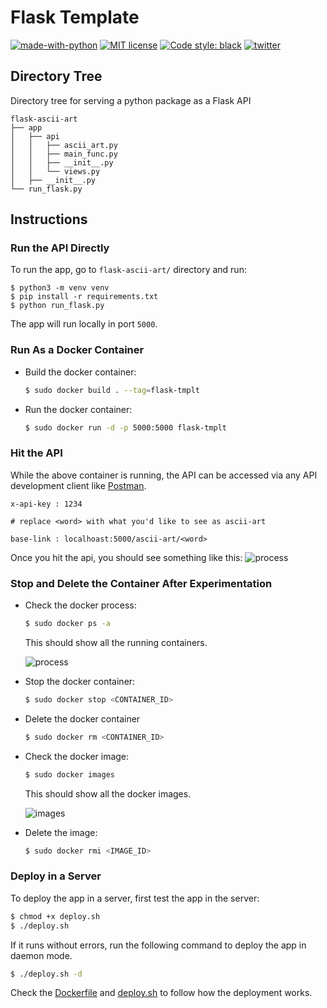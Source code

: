 # Flask Template

[![made-with-python](https://img.shields.io/badge/Made%20with-Python-1f425f.svg)](https://www.python.org/) [![MIT license](https://img.shields.io/badge/License-MIT-blue.svg)](https://github.com/rednafi/protomate/blob/master/LICENSE) [![Code style: black](https://img.shields.io/badge/code%20style-black-000000.svg)](https://github.com/python/black)
[![twitter](https://img.shields.io/twitter/url/https/home?style=social)](https://twitter.com)


## Directory Tree
Directory tree for serving a python package as a Flask API

```
flask-ascii-art
├── app
│   ├── api
│   │   ├── ascii_art.py
│   │   ├── main_func.py
│   │   ├── __init__.py
│   │   └── views.py
│   ├── __init__.py
└── run_flask.py
```

## Instructions

### Run the API Directly
To run the app, go to `flask-ascii-art/` directory and run:

```
$ python3 -m venv venv
$ pip install -r requirements.txt
$ python run_flask.py
```
The app will run locally in port `5000`.

### Run As a Docker Container

* Build the docker container:

    ```bash
    $ sudo docker build . --tag=flask-tmplt
    ```

* Run the docker container: 

    ```bash
    $ sudo docker run -d -p 5000:5000 flask-tmplt
    ```

### Hit the API

While the above container is running, the API can be accessed via any API development client like [Postman](https://www.getpostman.com/).

```
x-api-key : 1234

# replace <word> with what you'd like to see as ascii-art

base-link : localhoast:5000/ascii-art/<word>
```
Once you hit the api, you should see something like this:
 ![process](https://github.com/rednafi/flask-tmplt/blob/master/imgs/containter_process.png)

### Stop and Delete the Container After Experimentation

* Check the docker process:

    ```bash
    $ sudo docker ps -a
    ```
    This should show all the running containers.

    ![process](https://github.com/rednafi/flask-tmplt/blob/master/imgs/postman_flask_api.png)

* Stop the docker container:

    ```bash
    $ sudo docker stop <CONTAINER_ID> 
    ```
* Delete the docker container

    ```bash
    $ sudo docker rm <CONTAINER_ID>
    ```
* Check the docker image:
   
  ```bash
  $ sudo docker images
  ```
  This should show all the docker images.

  ![images](https://github.com/rednafi/flask-tmplt/blob/master/imgs/docker_images.png)

  
* Delete the image:

  ```bash
  $ sudo docker rmi <IMAGE_ID>
  ``` 

### Deploy in a Server

To deploy the app in a server, first test the app in the server:

```bash
$ chmod +x deploy.sh
$ ./deploy.sh
```

If it runs without errors, run the following command to deploy the app in daemon mode.

```bash
$ ./deploy.sh -d
```
Check the [Dockerfile](https://github.com/rednafi/flask-tmplt/blob/master/Dockerfile) and [deploy.sh](https://github.com/rednafi/flask-tmplt/blob/master/deploy.sh) to follow how the deployment works.